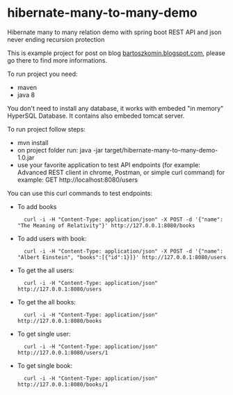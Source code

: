 # hibernate-many-to-many-demo

Hibernate many to many relation demo with spring boot REST API and json never ending recursion protection

This is example project for post on blog [bartoszkomin.blogspot.com][1], please go there to find more informations.

To run project you need:
- maven
- java 8

You don't need to install any database, it works with embeded "in memory" HyperSQL Database. It contains also embeded tomcat server.

To run project follow steps:
- mvn install
- on project folder run: java -jar target/hibernate-many-to-many-demo-1.0.jar
- use your favorite application to test API endpoints (for example: Advanced REST client in chrome, Postman, or simple curl command) for example: GET http://localhost:8080/users

You can use this curl commands to test endpoints:

- To add books

	    curl -i -H "Content-Type: application/json" -X POST -d '{"name": "The Meaning of Relativity"}' http://127.0.0.1:8080/books

- To add users with book:

	    curl -i -H "Content-Type: application/json" -X POST -d '{"name": "Albert Einstein", "books":[{"id":1}]}' http://127.0.0.1:8080/users

- To get the all users:

	    curl -i -H "Content-Type: application/json" http://127.0.0.1:8080/users

- To get the all books:

	    curl -i -H "Content-Type: application/json" http://127.0.0.1:8080/books

- To get single user:

	    curl -i -H "Content-Type: application/json" http://127.0.0.1:8080/users/1

- To get single book:

	    curl -i -H "Content-Type: application/json" http://127.0.0.1:8080/books/1

[1]: http://bartoszkomin.blogspot.com
